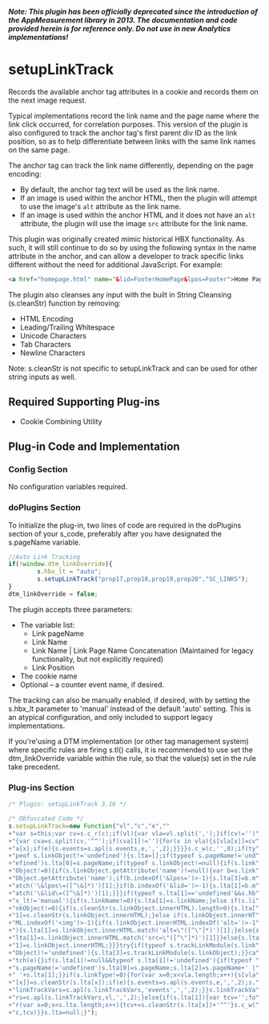 ***Note: This plugin has been officially deprecated since the introduction of the AppMeasurement library in 2013. The documentation and code provided herein is for reference only. Do not use in new Analytics implementations!***

# setupLinkTrack

Records the available anchor tag attributes in a cookie and records them on the next image request. 

Typical implementations record the link name and the page name where the link click occurred, for correlation purposes.  This version of the plugin is also configured to track the anchor tag's first parent div ID as the link position, so as to help differentiate between links with the same link names on the same page.

The anchor tag can track the link name differently, depending on the page encoding:

- By default, the anchor tag text will be used as the link name.
- If an image is used within the anchor HTML, then the plugin will attempt to use the image's `alt` attribute as the link name.
- If an image is used within the anchor HTML and it does not have an `alt` attribute, the plugin will use the image `src` attribute for the link name.

This plugin was originally created mimic historical HBX functionality.  As such, it will still continue to do so by using the following syntax in the name attribute in the anchor, and can allow a developer to track specific links different without the need for additional JavaScript.  For example:
```html
<a href="homepage.html" name="&lid=FooterHomePage&lpos=Footer">Home Page</a>
```

The plugin also cleanses any input with the built in String Cleansing (s.cleanStr) function by removing:
- HTML Encoding
- Leading/Trailing Whitespace
- Unicode Characters
- Tab Characters
- Newline Characters

Note: s.cleanStr is not specific to setupLinkTrack and can be used for other string inputs as well.
 
## Required Supporting Plug-ins
- Cookie Combining Utility

## Plug-in Code and Implementation

### Config Section
No configuration variables required.

### doPlugins Section
To initialize the plug-in, two lines of code are required in the doPlugins section of your s_code, preferably after you have designated the s.pageName variable.

```javascript
//Auto Link Tracking
if(!window.dtm_linkOverride){
        s.hbx_lt = "auto";
        s.setupLinkTrack("prop17,prop18,prop19,prop20","SC_LINKS");     
}
dtm_linkOverride = false;
```

The plugin accepts three parameters:

- The variable list:
  - Link pageName
  - Link Name
  - Link Name | Link Page Name Concatenation (Maintained for legacy functionality, but not explicitly required)
  - Link Position
- The cookie name
- Optional – a counter event name, if desired.  

The tracking can also be manually enabled, if desired, with by setting the s.hbx_lt parameter to 'manual' instead of the default 'auto' setting.  This is an atypical configuration, and only included to support legacy implementations.

If you're'using a DTM implementation (or other tag management system) where specific rules are firing s.tl() calls, it is recommended to use set the dtm_linkOverride variable within the rule, so that the value(s) set in the rule take precedent.  

### Plug-ins Section

```javascript
/* Plugin: setupLinkTrack 3.16 */​

/* Obfuscated Code */
s.setupLinkTrack=new Function("vl","c","e",""
+"var s=this;var cv=s.c_r(c);if(vl){var vla=vl.split(',');}if(cv!='')"
+"{var cva=s.split(cv,'^^');if(cva[1]!=''){for(x in vla){s[vla[x]]=cv"
+"a[x];if(e){s.events=s.apl(s.events,e,',',2);}}}}s.c_w(c,'',0);if(ty"
+"peof s.linkObject!='undefined'){s.lta=[];if(typeof s.pageName!='und"
+"efined')s.lta[0]=s.pageName;if(typeof s.linkObject!=null){if(s.link"
+"Object!=0){if(s.linkObject.getAttribute('name')!=null){var b=s.link"
+"Object.getAttribute('name');if(b.indexOf('&lpos=')>-1){s.lta[3]=b.m"
+"atch('\&lpos\=([^\&]*)')[1];}if(b.indexOf('&lid=')>-1){s.lta[1]=b.m"
+"atch('\&lid\=([^\&]*)')[1];}}}if(typeof s.lta[1]=='undefined'&&s.hb"
+"x_lt!='manual'){if(s.linkName!=0){s.lta[1]=s.linkName;}else if(s.li"
+"nkObject!=0){if(s.cleanStr(s.linkObject.innerHTML).length>0){s.lta["
+"1]=s.cleanStr(s.linkObject.innerHTML);}else if(s.linkObject.innerHT"
+"ML.indexOf('<img')>-1){if(s.linkObject.innerHTML.indexOf('alt=')>-1"
+"){s.lta[1]=s.linkObject.innerHTML.match('alt=\"([^\"]*)')[1];}else{s."
+"lta[1]=s.linkObject.innerHTML.match('src=\"([^\"]*)')[1]}}else{s.lta["
+"1]=s.linkObject.innerHTML;}}}try{if(typeof s.trackLinkModule(s.link"
+"Object)!='undefined'){s.lta[3]=s.trackLinkModule(s.linkObject);}}ca"
+"tch(e){}if(s.lta[1]!=null&&typeof s.lta[1]!='undefined'){if(typeof "
+"s.pageName!='undefined')s.lta[0]=s.pageName;s.lta[2]=s.pageName+' |"
+" '+s.lta[1];}}if(s.linkType!=0){for(var x=0;x<vla.length;x++){s[vla"
+"[x]]=s.cleanStr(s.lta[x]);if(e){s.events=s.apl(s.events,e,',',2);s."
+"linkTrackVars=s.apl(s.linkTrackVars,'events',',',2);}}s.linkTrackVa"
+"rs=s.apl(s.linkTrackVars,vl,',',2);}else{if(s.lta[1]){var tcv='';fo"
+"r(var x=0;x<s.lta.length;x++){tcv+=s.cleanStr(s.lta[x])+'^^'}s.c_w("
+"c,tcv)}}s.lta=null;}");
```